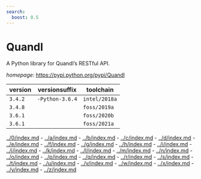 ```yaml
---
search:
  boost: 0.5
---
```

# Quandl

A Python library for Quandl’s RESTful API.

*homepage*: <https://pypi.python.org/pypi/Quandl>

version | versionsuffix | toolchain
--------|---------------|----------
``3.4.2`` | ``-Python-3.6.4`` | ``intel/2018a``
``3.4.8`` |  | ``foss/2019a``
``3.6.1`` |  | ``foss/2020b``
``3.6.1`` |  | ``foss/2021a``

[../0/index.md](0) - [../a/index.md](a) - [../b/index.md](b) - [../c/index.md](c) - [../d/index.md](d) - [../e/index.md](e) - [../f/index.md](f) - [../g/index.md](g) - [../h/index.md](h) - [../i/index.md](i) - [../j/index.md](j) - [../k/index.md](k) - [../l/index.md](l) - [../m/index.md](m) - [../n/index.md](n) - [../o/index.md](o) - [../p/index.md](p) - [../q/index.md](q) - [../r/index.md](r) - [../s/index.md](s) - [../t/index.md](t) - [../u/index.md](u) - [../v/index.md](v) - [../w/index.md](w) - [../x/index.md](x) - [../y/index.md](y) - [../z/index.md](z)

